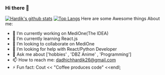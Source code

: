 ### Hi there 👋

[![Hardik's github stats](https://github-readme-stats.vercel.app/api?username=hardik-dadhich)](https://github.com/anuraghazra/github-readme-stats)
[![Top Langs](https://github-readme-stats.vercel.app/api/top-langs/?username=hardik-dadhich&show_icons=true&layout=compact&theme=vue)](https://github.com/anuraghazra/github-readme-stats)
Here are some Awesome things About me:

- 🔭 I’m currently working on MediOne(The IDEA)
- 🌱 I’m currently learning React.js
- 👯 I’m looking to collaborate on MediOne
- 🤔 I’m looking for help with React/Python Developer
- 💬 Ask me about ['hobbies' , 'DBZ Anime' , 'Programming'] 
- 📫 How to reach me: dadhichhardik26@gmail.com
- ⚡ Fun fact: Cout << "Coffee produces code" <<endl;
